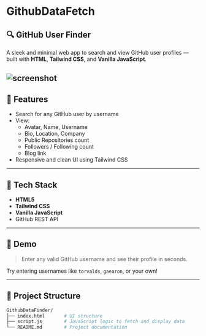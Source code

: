 # GithubDataFetch
## 🔍 GitHub User Finder

A sleek and minimal web app to search and view GitHub user profiles — built with **HTML**, **Tailwind CSS**, and **Vanilla JavaScript**.

![screenshot](https://github.com/your-username/GithubDataFinder/assets/sc.png)
---

## 🚀 Features

- Search for any GitHub user by username
- View:
  - Avatar, Name, Username
  - Bio, Location, Company
  - Public Repositories count
  - Followers / Following count
  - Blog link
- Responsive and clean UI using Tailwind CSS

---

## 🧰 Tech Stack

- **HTML5**
- **Tailwind CSS**
- **Vanilla JavaScript**
- GitHub REST API

---

## 📸 Demo

> Enter any valid GitHub username and see their profile in seconds.

Try entering usernames like `torvalds`, `gaearon`, or your own!

---

## 📂 Project Structure

```bash
GithubDataFinder/
├── index.html       # UI structure
├── script.js        # JavaScript logic to fetch and display data
└── README.md        # Project documentation
